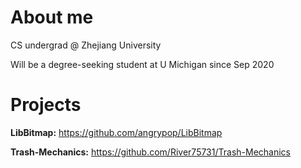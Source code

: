 # About me
CS undergrad @ Zhejiang University

Will be a degree-seeking student at U Michigan since Sep 2020

# Projects
**LibBitmap:** https://github.com/angrypop/LibBitmap

**Trash-Mechanics:** https://github.com/River75731/Trash-Mechanics
